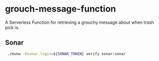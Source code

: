 # grouch-message-function
A Serverless Function for retrieving a grouchy message about when trash pick is.


## Sonar
```bash
 ./mvnw -Dsonar.login=${SONAR_TOKEN} verify sonar:sonar 
```
